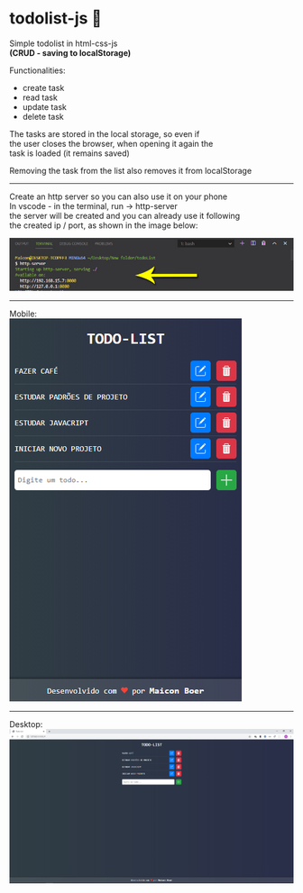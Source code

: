 # todolist-js 📌
Simple todolist in html-css-js   
**(CRUD - saving to localStorage)**  

Functionalities:  
- create task
- read task
- update task
- delete task

The tasks are stored in the local storage, so even if  
the user closes the browser, when opening it again the  
task is loaded (it remains saved)  

Removing the task from the list also removes it from localStorage

-------------  

Create an http server so you can also use it on your phone  
In vscode - in the terminal, run -> http-server  
the server will be created and you can already use it following  
the created ip / port, as shown in the image below:  

![](https://github.com/maiconboer/todolist-js/blob/master/assets/imgs/http-server.jpg)

-------------

Mobile:  
![](https://github.com/maiconboer/todolist-js/blob/master/assets/imgs/mobile.JPG)

-------------  


Desktop:  
![](https://github.com/maiconboer/todolist-js/blob/master/assets/imgs/desktop.JPG)
